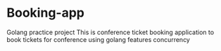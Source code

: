 # Booking-app
Golang practice project
This is conference ticket booking application to book tickets for conference using golang features concurrency
